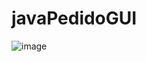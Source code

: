 # javaPedidoGUI
![image](https://github.com/yeltsinRuiz/javaPedidoGUI/assets/128751483/7963908b-2e0a-4361-b92d-a18a49969423)
